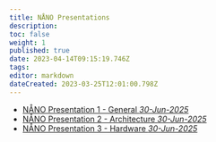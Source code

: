 ```yaml
---
title: NÅNO Presentations
description: 
toc: false
weight: 1
published: true
date: 2023-04-14T09:15:19.746Z
tags: 
editor: markdown
dateCreated: 2023-03-25T12:01:00.798Z
---
```


- <a href="/nano/documents/presentations/nano_presentation_1_general.pdf" download>NÅNO Presentation 1 - General *30-Jun-2025*</a>
- <a href="/nano/documents/presentations/nano_presentation_2_architecture.pdf" download>NÅNO Presentation 2 - Architecture *30-Jun-2025*</a>
- <a href="/nano/documents/presentations/nano_presentation_3_hardware.pdf" download>NÅNO Presentation 3 - Hardware *30-Jun-2025*</a>
